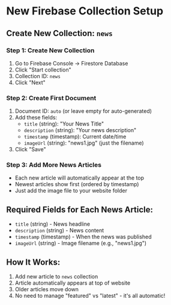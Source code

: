 # New Firebase Collection Setup

## Create New Collection: `news`

### Step 1: Create New Collection
1. Go to Firebase Console → Firestore Database
2. Click "Start collection"
3. Collection ID: `news`
4. Click "Next"

### Step 2: Create First Document
1. Document ID: `auto` (or leave empty for auto-generated)
2. Add these fields:
   - `title` (string): "Your News Title"
   - `description` (string): "Your news description"
   - `timestamp` (timestamp): Current date/time
   - `imageUrl` (string): "news1.jpg" (just the filename)
3. Click "Save"

### Step 3: Add More News Articles
- Each new article will automatically appear at the top
- Newest articles show first (ordered by timestamp)
- Just add the image file to your website folder

## Required Fields for Each News Article:
- `title` (string) - News headline
- `description` (string) - News content
- `timestamp` (timestamp) - When the news was published
- `imageUrl` (string) - Image filename (e.g., "news1.jpg")

## How It Works:
1. Add new article to `news` collection
2. Article automatically appears at top of website
3. Older articles move down
4. No need to manage "featured" vs "latest" - it's all automatic!
